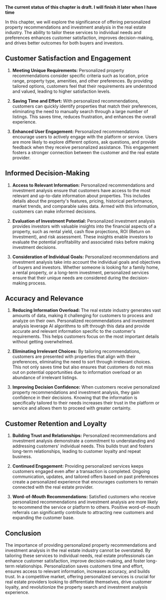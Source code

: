 **The current status of this chapter is draft. I will finish it later when I have time**

In this chapter, we will explore the significance of offering personalized property recommendations and investment analysis in the real estate industry. The ability to tailor these services to individual needs and preferences enhances customer satisfaction, improves decision-making, and drives better outcomes for both buyers and investors.

Customer Satisfaction and Engagement
------------------------------------

1. **Meeting Unique Requirements:** Personalized property recommendations consider specific criteria such as location, price range, property type, amenities, and other preferences. By providing tailored options, customers feel that their requirements are understood and valued, leading to higher satisfaction levels.

2. **Saving Time and Effort:** With personalized recommendations, customers can quickly identify properties that match their preferences, eliminating the need to manually search through a large number of listings. This saves time, reduces frustration, and enhances the overall experience.

3. **Enhanced User Engagement:** Personalized recommendations encourage users to actively engage with the platform or service. Users are more likely to explore different options, ask questions, and provide feedback when they receive personalized assistance. This engagement fosters a stronger connection between the customer and the real estate provider.

Informed Decision-Making
------------------------

1. **Access to Relevant Information:** Personalized recommendations and investment analysis ensure that customers have access to the most relevant and up-to-date information about properties. This includes details about the property's features, pricing, historical performance, market trends, and comparable sales data. Armed with this information, customers can make informed decisions.

2. **Evaluation of Investment Potential:** Personalized investment analysis provides investors with valuable insights into the financial aspects of a property, such as rental yield, cash flow projections, ROI (Return on Investment), and risk assessment. These insights enable investors to evaluate the potential profitability and associated risks before making investment decisions.

3. **Consideration of Individual Goals:** Personalized recommendations and investment analysis take into account the individual goals and objectives of buyers and investors. Whether someone is looking for a family home, a rental property, or a long-term investment, personalized services ensure that their unique needs are considered during the decision-making process.

Accuracy and Relevance
----------------------

1. **Reducing Information Overload:** The real estate industry generates vast amounts of data, making it challenging for customers to process and analyze on their own. Personalized recommendations and investment analysis leverage AI algorithms to sift through this data and provide accurate and relevant information specific to the customer's requirements. This helps customers focus on the most important details without getting overwhelmed.

2. **Eliminating Irrelevant Choices:** By tailoring recommendations, customers are presented with properties that align with their preferences, eliminating the need to sort through irrelevant choices. This not only saves time but also ensures that customers do not miss out on potential opportunities due to information overload or an abundance of irrelevant listings.

3. **Improving Decision Confidence:** When customers receive personalized property recommendations and investment analysis, they gain confidence in their decisions. Knowing that the information is specifically tailored to their needs increases their trust in the platform or service and allows them to proceed with greater certainty.

Customer Retention and Loyalty
------------------------------

1. **Building Trust and Relationships:** Personalized recommendations and investment analysis demonstrate a commitment to understanding and addressing customers' individual needs. This builds trust and fosters long-term relationships, leading to customer loyalty and repeat business.

2. **Continued Engagement:** Providing personalized services keeps customers engaged even after a transaction is completed. Ongoing communication, updates, and tailored offers based on past preferences create a personalized experience that encourages customers to remain connected with the real estate provider.

3. **Word-of-Mouth Recommendations:** Satisfied customers who receive personalized recommendations and investment analysis are more likely to recommend the service or platform to others. Positive word-of-mouth referrals can significantly contribute to attracting new customers and expanding the customer base.

Conclusion
----------

The importance of providing personalized property recommendations and investment analysis in the real estate industry cannot be overstated. By tailoring these services to individual needs, real estate professionals can enhance customer satisfaction, improve decision-making, and foster long-term relationships. Personalization saves customers time and effort, ensures access to relevant information, increases accuracy, and builds trust. In a competitive market, offering personalized services is crucial for real estate providers looking to differentiate themselves, drive customer loyalty, and revolutionize the property search and investment analysis experience.
